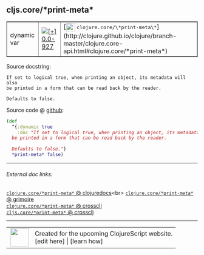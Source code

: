 ## cljs.core/\*print-meta\*



 <table border="1">
<tr>
<td>dynamic var</td>
<td><a href="https://github.com/cljsinfo/cljs-api-docs/tree/0.0-927"><img valign="middle" alt="[+] 0.0-927" title="Added in 0.0-927" src="https://img.shields.io/badge/+-0.0--927-lightgrey.svg"></a> </td>
<td>
[<img height="24px" valign="middle" src="http://i.imgur.com/1GjPKvB.png"> <samp>clojure.core/\*print-meta\*</samp>](http://clojure.github.io/clojure/branch-master/clojure.core-api.html#clojure.core/*print-meta*)
</td>
</tr>
</table>







Source docstring:

```
If set to logical true, when printing an object, its metadata will also
be printed in a form that can be read back by the reader.

Defaults to false.
```


Source code @ [github](https://github.com/clojure/clojurescript/blob/r3178/src/cljs/cljs/core.cljs#L63-L69):

```clj
(def
  ^{:dynamic true
    :doc "If set to logical true, when printing an object, its metadata will also
  be printed in a form that can be read back by the reader.

  Defaults to false."}
  *print-meta* false)
```

<!--
Repo - tag - source tree - lines:

 <pre>
clojurescript @ r3178
└── src
    └── cljs
        └── cljs
            └── <ins>[core.cljs:63-69](https://github.com/clojure/clojurescript/blob/r3178/src/cljs/cljs/core.cljs#L63-L69)</ins>
</pre>

-->

---



###### External doc links:

[`clojure.core/*print-meta*` @ clojuredocs](http://clojuredocs.org/clojure.core/*print-meta*)<br>
[`clojure.core/*print-meta*` @ grimoire](http://conj.io/store/v1/org.clojure/clojure/1.7.0-beta3/clj/clojure.core/*print-meta*/)<br>
[`clojure.core/*print-meta*` @ crossclj](http://crossclj.info/fun/clojure.core/*print-meta*.html)<br>
[`cljs.core/*print-meta*` @ crossclj](http://crossclj.info/fun/cljs.core.cljs/*print-meta*.html)<br>

---

 <table>
<tr><td>
<img valign="middle" align="right" width="48px" src="http://i.imgur.com/Hi20huC.png">
</td><td>
Created for the upcoming ClojureScript website.<br>
[edit here] | [learn how]
</td></tr></table>

[edit here]:https://github.com/cljsinfo/cljs-api-docs/blob/master/cljsdoc/cljs.core/STARprint-metaSTAR.cljsdoc
[learn how]:https://github.com/cljsinfo/cljs-api-docs/wiki/cljsdoc-files

<!--

This information was too distracting to show to readers, but I'll leave it
commented here since it is helpful to:

- pretty-print the data used to generate this document
- and show how to retrieve that data



The API data for this symbol:

```clj
{:ns "cljs.core",
 :name "*print-meta*",
 :history [["+" "0.0-927"]],
 :type "dynamic var",
 :full-name-encode "cljs.core/STARprint-metaSTAR",
 :source {:code "(def\n  ^{:dynamic true\n    :doc \"If set to logical true, when printing an object, its metadata will also\n  be printed in a form that can be read back by the reader.\n\n  Defaults to false.\"}\n  *print-meta* false)",
          :title "Source code",
          :repo "clojurescript",
          :tag "r3178",
          :filename "src/cljs/cljs/core.cljs",
          :lines [63 69]},
 :full-name "cljs.core/*print-meta*",
 :clj-symbol "clojure.core/*print-meta*",
 :docstring "If set to logical true, when printing an object, its metadata will also\nbe printed in a form that can be read back by the reader.\n\nDefaults to false."}

```

Retrieve the API data for this symbol:

```clj
;; from Clojure REPL
(require '[clojure.edn :as edn])
(-> (slurp "https://raw.githubusercontent.com/cljsinfo/cljs-api-docs/catalog/cljs-api.edn")
    (edn/read-string)
    (get-in [:symbols "cljs.core/*print-meta*"]))
```

-->
